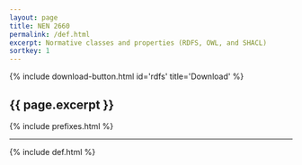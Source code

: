```yaml
---
layout: page
title: NEN 2660
permalink: /def.html
excerpt: Normative classes and properties (RDFS, OWL, and SHACL)
sortkey: 1
---
```



{% include download-button.html id='rdfs' title='Download' %}

## {{ page.excerpt }}


{% include prefixes.html %}
<!--more-->

***

{% include def.html %}
